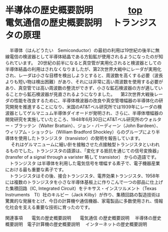 # 半導体の歴史概要説明　　　　[top](../index.md)　　　電気通信の歴史概要説明　 トランジスタの原理


　半導体（はんどうたい　Semiconductor）の最初の利用は19世紀の後半に無線電信の検波器として半導体結晶である方鉛鉱が使用されるようになったのが知られています。　20世紀の前半になると真空管が実用化されると検波器としての半導体結晶の利用はされなくなりましたが、第2次世界大戦中にレーダが実用化され、レーダは小さな目標を検出しようとすると、周波数を高くする必要（波長よりも短い物は検出困難）があり、それには非常に高い周波数を使用する必要があり、真空管では高い周波数の整流ができず、小さな鉱石検波器の方が適していることから鉱石検波器が見直されるようになりました。 
　第2次世界大戦後レーダの性能を改良するために、半導体検波器の改良や真空管増幅器の半導体化の研究開発を推進することになり、米国のAT&Tベル研究所では1939年にレーダの検波器としてゲルマニュム半導体ダイオードが発明され、さらに、半導体増幅器の開発研究を実施していたところ、1948年6月30日にAT&Tベル研究所のウォルター・ブラッテン（Walter Brattain）、ジョン・バーディーン（John Bardeen）、ウィリアム・ショックレ（William Bradford Shockley）らのグループにより半導体を使用したトランジスタ（transistor）の発明を報告しています。  
　 それはゲルマニュームに細い針を接触させた点接触型トランジスタといわれるものでした。トランジスタの語源は、「変化する抵抗を通じての信号変換器」(transfer of a signal through a varister 略して transistor） からの造語です。  
　トランジスタ は半導体を利用した電気信号を増幅する素子で、電子機器産業における最も重要な素子です。  
　トランジスタはその後、接合トランジスタ、電界効果トランジスタ、1958年には複数のトランジスタを小さな半導体基板上に作りこんで一つの部品に仕上げた集積回路（IC, Integrated Circuit）をテキサス・インスツルメント（Texas Instruments　TI）社のキルビー（Jack Kilby）が作り、集積回路の製造技術は驚異的な発展をとげ、今日の計算機や通信機器、家電製品に多数使用され、情報化社会を支える重要な技術に育ったのです。


関連事項　　電気の歴史概要説明　　電気通信 の歴史概要説明　 半導体の歴史概要説明　電子計算機の歴史概要説明 　インターネットの歴史概要説明
